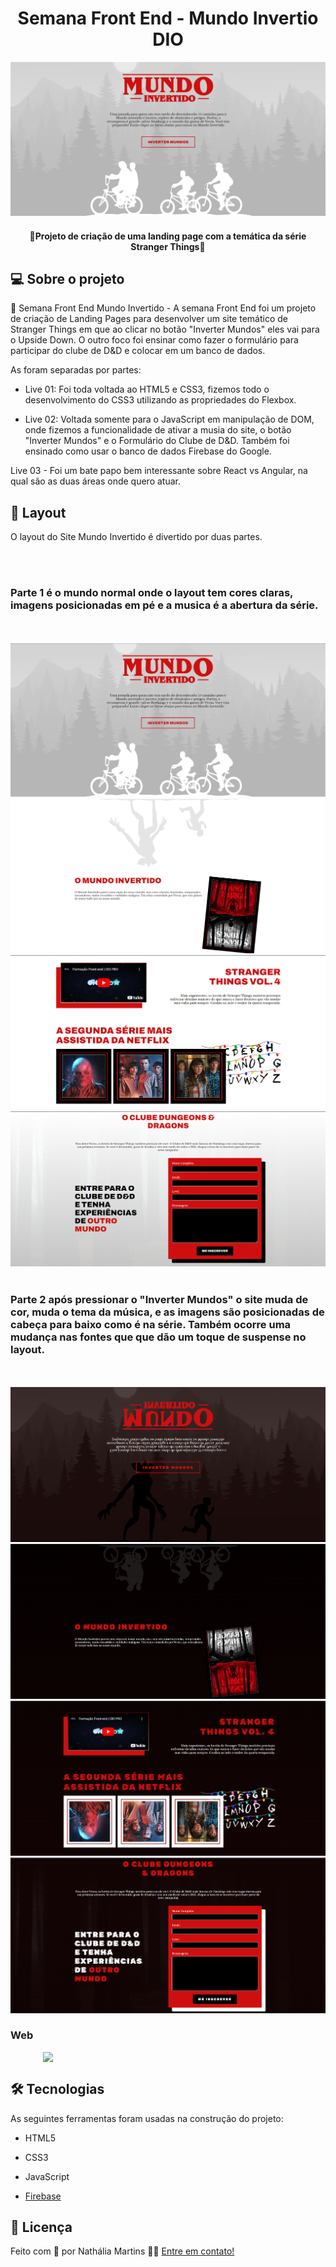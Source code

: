 
<h1 align="center">Semana Front End - Mundo Invertio DIO</h1>

<img src="https://github.com/namartiinss/mundoInvertido/blob/master/assets/images/readme/bannerHome.png?raw=true" />

</h1>

<h4 align="center"> 🚀Projeto de criação de uma landing page com a temática da série Stranger Things🚀 </h4>

##  💻 Sobre o projeto

  
🔧 Semana Front End Mundo Invertido - A semana Front End foi um projeto de criação de Landing Pages para desenvolver um site temático de Stranger Things em que ao clicar no botão "Inverter Mundos" eles vai para o Upside Down. O outro foco foi ensinar como fazer o formulário para participar do clube de D&D e colocar em um banco de dados. 

  

As foram separadas por partes:

- Live 01: Foi toda voltada ao HTML5 e CSS3, fizemos todo o desenvolvimento do CSS3 utilizando as propriedades do Flexbox.

- Live 02: Voltada somente para o JavaScript em manipulação de DOM, onde fizemos a funcionalidade de ativar a musia do site, o botão "Inverter Mundos" e o Formulário do Clube de D&D. Também foi ensinado como usar o banco de dados Firebase do Google.

Live 03 - Foi um bate papo bem interessante sobre React vs Angular, na qual são as duas áreas onde quero atuar.


##  🎨 Layout
O layout do Site Mundo Invertido é divertido por duas partes.

 <br>
 <br> 

### Parte 1 é o mundo normal onde o layout tem cores claras, imagens posicionadas em pé e a musica é a abertura da série.

 <br>
 <br> 

<img src="https://github.com/namartiinss/mundoInvertido/blob/master/assets/images/readme/mundoInvertido.png?raw=true">

<img src="https://github.com/namartiinss/mundoInvertido/blob/master/assets/images/readme/sobreUpsideDown.png?raw=true">

<img src="https://github.com/namartiinss/mundoInvertido/blob/master/assets/images/readme/galeriaNormal.png?raw=true">

<img src="https://github.com/namartiinss/mundoInvertido/blob/master/assets/images/readme/formulario.png?raw=true">

 <br>
 <br> 
 
### Parte 2 após pressionar o "Inverter Mundos" o site muda de cor, muda o tema da música, e as imagens são posicionadas de cabeça para baixo como é na série. Também ocorre uma mudança nas fontes que que dão um toque de suspense no layout.

 <br>
 <br> 

<img src="https://github.com/namartiinss/mundoInvertido/blob/master/assets/images/readme/bannerInvertido.png?raw=true">

<img src="https://github.com/namartiinss/mundoInvertido/blob/master/assets/images/readme/sobreUpsideDown-invertido.png?raw=true">

<img src="https://github.com/namartiinss/mundoInvertido/blob/master/assets/images/readme/galleriaInvertida.png?raw=true">

<img src="https://github.com/namartiinss/mundoInvertido/blob/master/assets/images/readme/formularioInvertido.png?raw=true">

###  Web

  

<p align="center" style="display: flex; align-items: flex-start; justify-content: center;">

<img src="https://github.com/erosMariano/teste-tecnico-GRUPO-SOITIC/blob/main/Desktop.png" width="400px">

</p>


##  🛠 Tecnologias
  

As seguintes ferramentas foram usadas na construção do projeto:

  

- HTML5

- CSS3

- JavaScript

- [Firebase](https://firebase.google.com/)

##  📝 Licença

Feito com 💚 por Nathália Martins 👋🏽 [Entre em contato!](https://www.linkedin.com/in/nathalia-martinss-dev/)
  

